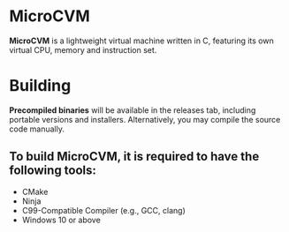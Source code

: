 # MicroCVM

**MicroCVM** is a lightweight virtual machine written in C, featuring its own virtual CPU, memory and instruction set.

# Building

**Precompiled binaries** will be available in the releases tab, including portable versions and installers.
Alternatively, you may compile the source code manually.

## To build MicroCVM, it is required to have the following tools:
- CMake
- Ninja
- C99-Compatible Compiler (e.g., GCC, clang)
- Windows 10 or above